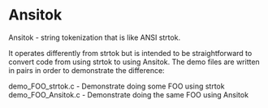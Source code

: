 Ansitok
=======

Ansitok - string tokenization that is like ANSI strtok.

It operates differently from strtok but is intended to be straightforward
to convert code from using strtok to using Ansitok. The demo files are 
written in pairs in order to demonstrate the difference:

demo_FOO_strtok.c - Demonstrate doing some FOO using strtok
demo_FOO_Ansitok.c - Demonstrate doing the same FOO using Ansitok
